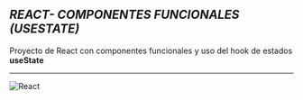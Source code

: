 ## *REACT- COMPONENTES FUNCIONALES (USESTATE)*
Proyecto de React con componentes funcionales y uso del hook de estados **useState**

<hr>
 

 ![React](https://lh4.googleusercontent.com/_G5W4Sff_PdQci4smw2NoQg1nE0-HnNnOYvi0hpSh6DDEffrbG4R36UlBregS6ullyVIqJuRdiux3tP8JuNOaMF1_bQlHn7f-AEbi8vzmVPTyLAaedfila2br0c9KX-emuRdvWls)
 